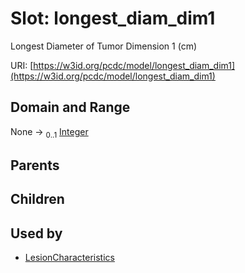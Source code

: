 
# Slot: longest_diam_dim1


Longest Diameter of Tumor Dimension 1 (cm)

URI: [https://w3id.org/pcdc/model/longest_diam_dim1](https://w3id.org/pcdc/model/longest_diam_dim1)


## Domain and Range

None &#8594;  <sub>0..1</sub> [Integer](types/Integer.md)

## Parents


## Children


## Used by

 * [LesionCharacteristics](LesionCharacteristics.md)
